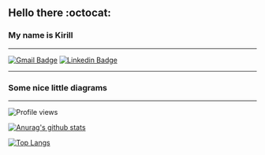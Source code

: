 ## Hello there :octocat:
### My name is Kirill
____
[![Gmail Badge](https://img.shields.io/badge/-kir99916@gmail.com-c14438?style=flat&logo=Gmail&logoColor=white&link=mailto:kir99916@gmail.com)](mailto:kir99916@gmail.com) [![Linkedin Badge](https://img.shields.io/badge/mazaykun-0072b1?style=flat&logo=Linkedin&logoColor=white&link=https://www.linkedin.com/in/mazaykun/)](https://www.linkedin.com/in/mazaykun/)
____

### Some nice little diagrams
___
![Profile views](https://gpvc.arturio.dev/MazayKun)

[![Anurag's github stats](https://github-readme-stats.vercel.app/api?username=MazayKun&theme=tokyonight&hide=stars,contribs)](https://github.com/anuraghazra/github-readme-stats)

[![Top Langs](https://github-readme-stats.vercel.app/api/top-langs/?username=MazayKun&layout=compact&theme=tokyonight)](https://github.com/anuraghazra/github-readme-stats)
<!--
**MazayKun/MazayKun** is a ✨ _special_ ✨ repository because its `README.md` (this file) appears on your GitHub profile.

Here are some ideas to get you started:

- 🔭 I’m currently working on ...
- 🌱 I’m currently learning ...
- 👯 I’m looking to collaborate on ...
- 🤔 I’m looking for help with ...
- 💬 Ask me about ...
- 📫 How to reach me: ...
- 😄 Pronouns: ...
- ⚡ Fun fact: ...
-->
